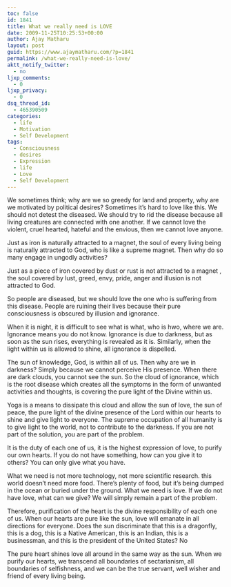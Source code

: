 ```yaml
---
toc: false
id: 1841
title: What we really need is LOVE
date: 2009-11-25T10:25:53+00:00
author: Ajay Matharu
layout: post
guid: https://www.ajaymatharu.com/?p=1841
permalink: /what-we-really-need-is-love/
aktt_notify_twitter:
  - no
ljxp_comments:
  - 0
ljxp_privacy:
  - 0
dsq_thread_id:
  - 465390509
categories:
  - life
  - Motivation
  - Self Development
tags:
  - Consciousness
  - desires
  - Expression
  - life
  - Love
  - Self Development
---
```

We sometimes think; why are we so greedy for land and property, why are we motivated by political desires? Sometimes it&#8217;s hard to love like this. We should not detest the diseased. We should try to rid the disease because all living creatures are connected with one another. If we cannot love the violent, cruel hearted, hateful and the envious, then we cannot love anyone.

Just as iron is naturally attracted to a magnet, the soul of every living being is naturally attracted to God, who is like a supreme magnet. Then why do so many engage in ungodly activities?

Just as a piece of iron covered by dust or rust is not attracted to a magnet , the soul covered by lust, greed, envy, pride, anger and illusion is not attracted to God.

So people are diseased, but we should love the one who is suffering from this disease. People are ruining their lives because their pure consciousness is obscured by illusion and ignorance.

When it is night, it is difficult to see what is what, who is hwo, where we are. Ignorance means you do not know. Ignorance is due to darkness, but as soon as the sun rises, everything is revealed as it is. Similarly, when the light within us is allowed to shine, all ignorance is dispelled.

The sun of knowledge, God, is within all of us. Then why are we in darkness? Simply because we cannot perceive His presence. When there are dark clouds, you cannot see the sun. So the cloud of ignorance, which is the root disease which creates all the symptoms in the form of unwanted activities and thoughts, is covering the pure light of the Divine within us.

Yoga is a means to dissipate this cloud and allow the sun of love, the sun of peace, the pure light of the divine presence of the Lord within our hearts to shine and give light to everyone. The supreme occupation of all humanity is to give light to the world, not to contribute to the darkness. If you are not part of the solution, you are part of the problem.

It is the duty of each one of us, it is the highest expression of love, to purify our own hearts. If you do not have something, how can you give it to others? You can only give what you have.

What we need is not more technology, not more scientific research. this world doesn&#8217;t need more food. There&#8217;s plenty of food, but it&#8217;s being dumped in the ocean or buried under the ground. What we need is love. If we do not have love, what can we give? We will simply remain a part of the problem.

Therefore, purification of the heart is the divine responsibility of each one of us. When our hearts are pure like the sun, love will emanate in all directions for everyone. Does the sun discriminate that this is a dragonfly, this is a dog, this is a Native American, this is an Indian, this is a businessman, and this is the president of the United States? No

The pure heart shines love all around in the same way as the sun. When we purify our hearts, we transcend all boundaries of sectarianism, all boundaries of selfishness, and we can be the true servant, well wisher and friend of every living being.
